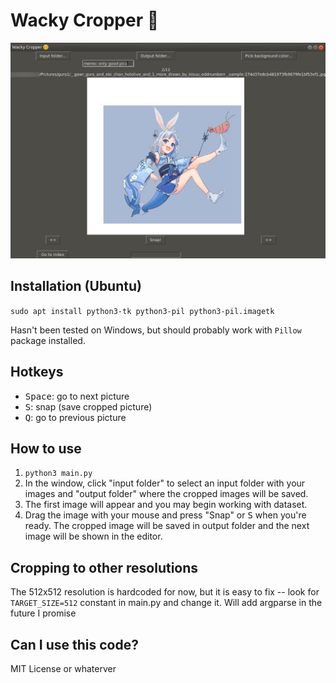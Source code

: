 # Wacky Cropper 🥴

![showcase](showcase.jpg)

## Installation (Ubuntu)

`sudo apt install python3-tk python3-pil python3-pil.imagetk`

Hasn't been tested on Windows, but should probably work with `Pillow` package installed.

## Hotkeys

- <kbd>Space</kbd>: go to next picture
- <kbd>S</kbd>: snap (save cropped picture)
- <kbd>Q</kbd>: go to previous picture

## How to use

1. `python3 main.py`
2. In the window, click "input folder" to select an input folder with your images and "output folder" where the cropped images will be saved.
3. The first image will appear and you may begin working with dataset.
4. Drag the image with your mouse and press "Snap" or <kbd>S</kbd> when you're ready. The cropped image will be saved in output folder and the next image will be shown in the editor.

## Cropping to other resolutions

The 512x512 resolution is hardcoded for now, but it is easy to fix -- look for `TARGET_SIZE=512` constant in main.py and change it. Will add argparse in the future I promise

## Can I use this code?

MIT License or whaterver